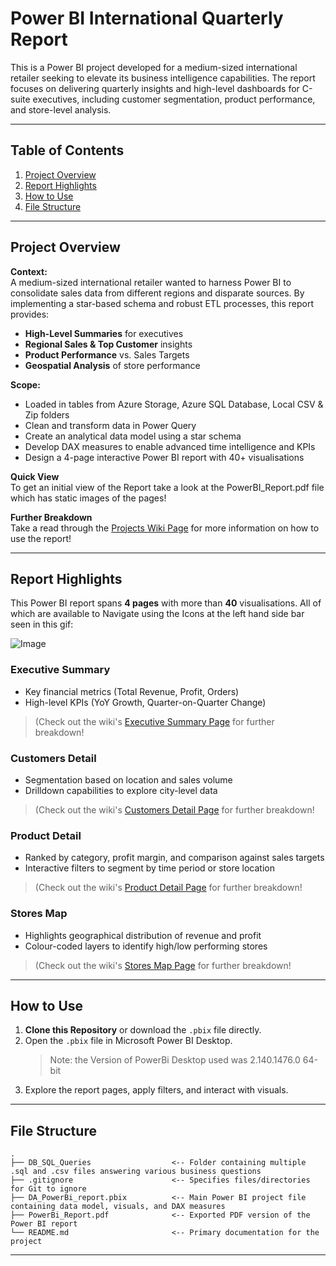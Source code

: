 # Power BI International Quarterly Report

This is a Power BI project developed for a medium-sized international retailer seeking to elevate its business intelligence capabilities. The report focuses on delivering quarterly insights and high-level dashboards for C-suite executives, including customer segmentation, product performance, and store-level analysis.

---

## Table of Contents

1. [Project Overview](#project-overview)  
2. [Report Highlights](#report-highlights)  
3. [How to Use](#how-to-use)  
4. [File Structure](#file-structure)  

---

## Project Overview

**Context:**  
A medium-sized international retailer wanted to harness Power BI to consolidate sales data from different regions and disparate sources. By implementing a star-based schema and robust ETL processes, this report provides:

- **High-Level Summaries** for executives  
- **Regional Sales & Top Customer** insights  
- **Product Performance** vs. Sales Targets  
- **Geospatial Analysis** of store performance

**Scope:**  
- Loaded in tables from Azure Storage, Azure SQL Database, Local CSV & Zip folders 
- Clean and transform data in Power Query  
- Create an analytical data model using a star schema  
- Develop DAX measures to enable advanced time intelligence and KPIs  
- Design a 4-page interactive Power BI report with 40+ visualisations

**Quick View**  
To get an initial view of the Report take a look at the PowerBI_Report.pdf file which has static images of the pages!

**Further Breakdown**  
Take a read through the [Projects Wiki Page](https://github.com/JaredGill/PowerBi_International_Retail_Quartely_Report/wiki) for more information on how to use the report!

---

## Report Highlights

This Power BI report spans **4 pages** with more than **40** visualisations. All of which are available to Navigate using the Icons at the left hand side bar seen in this gif:

![Image](https://github.com/user-attachments/assets/7c104568-b0ee-4aec-9b64-18081cad8845)

### Executive Summary 
- Key financial metrics (Total Revenue, Profit, Orders)  
- High-level KPIs (YoY Growth, Quarter-on-Quarter Change)
> (Check out the wiki's [Executive Summary Page](https://github.com/JaredGill/PowerBi_International_Retail_Quartely_Report/wiki/Executive-Summary-Page)  for further breakdown!

### Customers Detail
- Segmentation based on location and sales volume  
- Drilldown capabilities to explore city-level data
> (Check out the wiki's [Customers Detail Page](https://github.com/JaredGill/PowerBi_International_Retail_Quartely_Report/wiki/Customer-Detail-Page)  for further breakdown!

### Product Detail
- Ranked by category, profit margin, and comparison against sales targets  
- Interactive filters to segment by time period or store location
> (Check out the wiki's [Product Detail Page](https://github.com/JaredGill/PowerBi_International_Retail_Quartely_Report/wiki/Product-Detail-Page)  for further breakdown!

### Stores Map 
- Highlights geographical distribution of revenue and profit  
- Colour-coded layers to identify high/low performing stores
> (Check out the wiki's [Stores Map Page](https://github.com/JaredGill/PowerBi_International_Retail_Quartely_Report/wiki/Stores-Map-Page)  for further breakdown!

---

## How to Use

1. **Clone this Repository** or download the `.pbix` file directly.
2. Open the `.pbix` file in Microsoft Power BI Desktop.  
   > Note: the Version of PowerBi Desktop used was 2.140.1476.0 64-bit
3. Explore the report pages, apply filters, and interact with visuals.

---

## File Structure
```plaintext
.
├── DB_SQL_Queries                  <-- Folder containing multiple .sql and .csv files answering various business questions
├── .gitignore                      <-- Specifies files/directories for Git to ignore
├── DA_PowerBi_report.pbix          <-- Main Power BI project file containing data model, visuals, and DAX measures
├── PowerBi_Report.pdf              <-- Exported PDF version of the Power BI report
└── README.md                       <-- Primary documentation for the project
```

---





